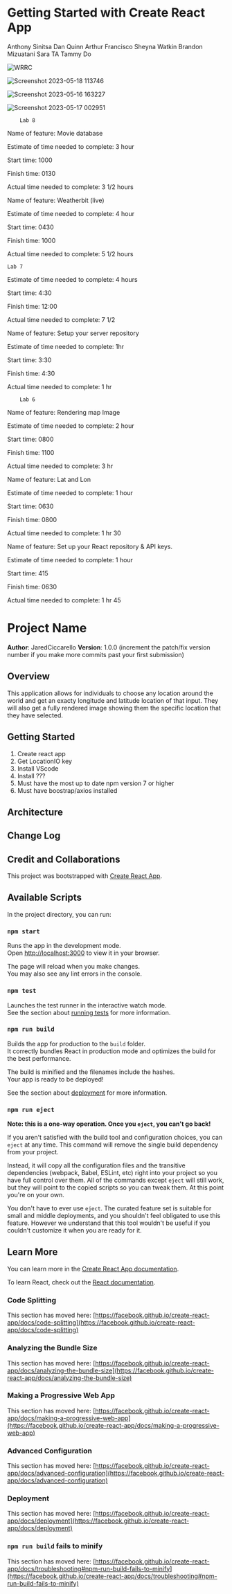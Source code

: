 # Getting Started with Create React App

Anthony Sinitsa
Dan Quinn
Arthur Francisco
Sheyna Watkin
Brandon Mizuatani
Sara TA
Tammy Do

![WRRC](https://github.com/JaredCiccarello/city-explorer/assets/126429063/b0dbb0bc-63e2-4bc0-a392-85e388701143)

![Screenshot 2023-05-18 113746](https://github.com/JaredCiccarello/city-explorer/assets/126429063/cffe9eb6-9563-470f-974b-e52e6b372aca)

![Screenshot 2023-05-16 163227](https://github.com/JaredCiccarello/city-explorer/assets/126429063/5c8db8d9-4f84-4569-b9b1-00209554d562)

![Screenshot 2023-05-17 002951](https://github.com/JaredCiccarello/reading-notes/assets/126429063/3ee218b6-6cec-489e-ad80-45aced702f3b)





        Lab 8
Name of feature: Movie database

Estimate of time needed to complete: 3 hour

Start time: 1000

Finish time: 0130

Actual time needed to complete: 3 1/2 hours

Name of feature: Weatherbit (live)

Estimate of time needed to complete: 4 hour

Start time: 0430

Finish time: 1000

Actual time needed to complete: 5 1/2 hours


    Lab 7
Estimate of time needed to complete: 4 hours

Start time: 4:30

Finish time: 12:00

Actual time needed to complete: 7 1/2


Name of feature: Setup your server repository

Estimate of time needed to complete: 1hr

Start time: 3:30

Finish time: 4:30

Actual time needed to complete: 1 hr



        Lab 6
Name of feature: Rendering map Image

Estimate of time needed to complete: 2 hour

Start time: 0800

Finish time: 1100

Actual time needed to complete: 3 hr


Name of feature: Lat and Lon

Estimate of time needed to complete: 1 hour

Start time: 0630

Finish time: 0800

Actual time needed to complete: 1 hr 30


Name of feature: Set up your React repository & API keys.

Estimate of time needed to complete: 1 hour

Start time: 415

Finish time: 0630

Actual time needed to complete: 1 hr 45



# Project Name

**Author**: JaredCiccarello
**Version**: 1.0.0 (increment the patch/fix version number if you make more commits past your first submission)

## Overview
<!-- Provide a high level overview of what this application is and why you are building it, beyond the fact that it's an assignment for this class. (i.e. What's your problem domain?) -->
This application allows for individuals to choose any location around the world and get an exacty longitude and latitude location of that input. They will also get a fully rendered image showing them the specific location that they have selected.

## Getting Started
<!-- What are the steps that a user must take in order to build this app on their own machine and get it running? -->
1. Create react app
2. Get LocationIO key
3. Install VScode
4. Install ???
4. Must have the most up to date npm version 7 or higher
5. Must have boostrap/axios installed


## Architecture
<!-- Provide a detailed description of the application design. What technologies (languages, libraries, etc) you're using, and any other relevant design information. -->

## Change Log
<!-- Use this area to document the iterative changes made to your application as each feature is successfully implemented. Use time stamps. Here's an example:

01-01-2001 4:59pm - Application now has a fully-functional express server, with a GET route for the location resource. -->

## Credit and Collaborations
<!-- Give credit (and a link) to other people or resources that helped you build this application. -->




This project was bootstrapped with [Create React App](https://github.com/facebook/create-react-app).

## Available Scripts

In the project directory, you can run:

### `npm start`

Runs the app in the development mode.\
Open [http://localhost:3000](http://localhost:3000) to view it in your browser.

The page will reload when you make changes.\
You may also see any lint errors in the console.

### `npm test`

Launches the test runner in the interactive watch mode.\
See the section about [running tests](https://facebook.github.io/create-react-app/docs/running-tests) for more information.

### `npm run build`

Builds the app for production to the `build` folder.\
It correctly bundles React in production mode and optimizes the build for the best performance.

The build is minified and the filenames include the hashes.\
Your app is ready to be deployed!

See the section about [deployment](https://facebook.github.io/create-react-app/docs/deployment) for more information.

### `npm run eject`

**Note: this is a one-way operation. Once you `eject`, you can't go back!**

If you aren't satisfied with the build tool and configuration choices, you can `eject` at any time. This command will remove the single build dependency from your project.

Instead, it will copy all the configuration files and the transitive dependencies (webpack, Babel, ESLint, etc) right into your project so you have full control over them. All of the commands except `eject` will still work, but they will point to the copied scripts so you can tweak them. At this point you're on your own.

You don't have to ever use `eject`. The curated feature set is suitable for small and middle deployments, and you shouldn't feel obligated to use this feature. However we understand that this tool wouldn't be useful if you couldn't customize it when you are ready for it.

## Learn More

You can learn more in the [Create React App documentation](https://facebook.github.io/create-react-app/docs/getting-started).

To learn React, check out the [React documentation](https://reactjs.org/).

### Code Splitting

This section has moved here: [https://facebook.github.io/create-react-app/docs/code-splitting](https://facebook.github.io/create-react-app/docs/code-splitting)

### Analyzing the Bundle Size

This section has moved here: [https://facebook.github.io/create-react-app/docs/analyzing-the-bundle-size](https://facebook.github.io/create-react-app/docs/analyzing-the-bundle-size)

### Making a Progressive Web App

This section has moved here: [https://facebook.github.io/create-react-app/docs/making-a-progressive-web-app](https://facebook.github.io/create-react-app/docs/making-a-progressive-web-app)

### Advanced Configuration

This section has moved here: [https://facebook.github.io/create-react-app/docs/advanced-configuration](https://facebook.github.io/create-react-app/docs/advanced-configuration)

### Deployment

This section has moved here: [https://facebook.github.io/create-react-app/docs/deployment](https://facebook.github.io/create-react-app/docs/deployment)

### `npm run build` fails to minify

This section has moved here: [https://facebook.github.io/create-react-app/docs/troubleshooting#npm-run-build-fails-to-minify](https://facebook.github.io/create-react-app/docs/troubleshooting#npm-run-build-fails-to-minify)
